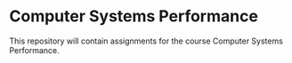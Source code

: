 # Computer Systems Performance

This repository will contain assignments for the course Computer Systems Performance.